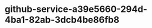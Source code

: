 github-service-a39e5660-294d-4ba1-82ab-3dcb4be86fb8
===================================================
